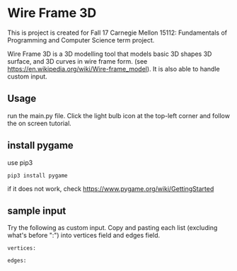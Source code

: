 # Wire Frame 3D

This is project is created for Fall 17 Carnegie Mellon 15112: Fundamentals of Programming and Computer Science term project. 

Wire Frame 3D is a 3D modelling tool that models basic 3D shapes 3D surface, and 3D curves in wire frame form. (see https://en.wikipedia.org/wiki/Wire-frame_model). It is also able to handle custom input. 

## Usage

run the main.py file. Click the light bulb icon at the top-left corner and follow the on screen tutorial. 


## install pygame

use pip3

```
pip3 install pygame
```

if it does not work, check
https://www.pygame.org/wiki/GettingStarted

## sample input

Try the following as custom input. Copy and pasting each list (excluding what's before ":") into vertices field and edges field. 

```
vertices: 

edges: 
```
